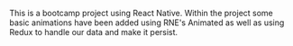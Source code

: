 This is a bootcamp project using React Native. Within the project some basic animations have been added using RNE's Animated as well as using Redux to handle our data and make it persist.
